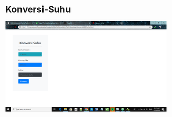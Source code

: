 # Konversi-Suhu
![Alt Text](https://github.com/yusrilmustofa/Konversi-Suhu/blob/master/Screenshot%20(279).png)
